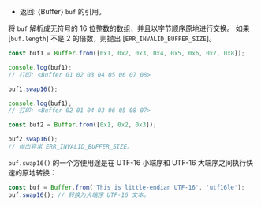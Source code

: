 <!-- YAML
added: v5.10.0
-->

* 返回: {Buffer} `buf` 的引用。

将 `buf` 解析成无符号的 16 位整数的数组，并且以字节顺序原地进行交换。
如果 [`buf.length`] 不是 2 的倍数，则抛出 [`ERR_INVALID_BUFFER_SIZE`]。

```js
const buf1 = Buffer.from([0x1, 0x2, 0x3, 0x4, 0x5, 0x6, 0x7, 0x8]);

console.log(buf1);
// 打印: <Buffer 01 02 03 04 05 06 07 08>

buf1.swap16();

console.log(buf1);
// 打印: <Buffer 02 01 04 03 06 05 08 07>

const buf2 = Buffer.from([0x1, 0x2, 0x3]);

buf2.swap16();
// 抛出异常 ERR_INVALID_BUFFER_SIZE。
```

`buf.swap16()` 的一个方便用途是在 UTF-16 小端序和 UTF-16 大端序之间执行快速的原地转换：

```js
const buf = Buffer.from('This is little-endian UTF-16', 'utf16le');
buf.swap16(); // 转换为大端序 UTF-16 文本。
```
